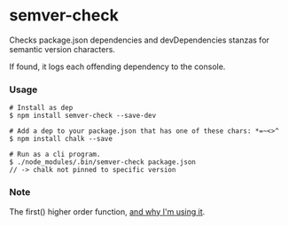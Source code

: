 semver-check
============

Checks package.json dependencies and devDependencies stanzas for semantic version characters.

If found, it logs each offending dependency to the console.

### Usage

```shell
# Install as dep
$ npm install semver-check --save-dev

# Add a dep to your package.json that has one of these chars: *=~<>^
$ npm install chalk --save

# Run as a cli program.
$ ./node_modules/.bin/semver-check package.json
// -> chalk not pinned to specific version
```

### Note
The first() higher order function, [and why I'm using it](http://blog.wayneseymour.com/higher-order-function-first/).

